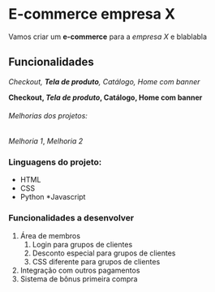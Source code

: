 # E-commerce empresa X

Vamos criar um **e-commerce** para a *empresa X* e blablabla

## Funcionalidades

_Checkout, **Tela de produto**, Catálogo, Home com banner_

**Checkout, _Tela de produto_, Catálogo, Home com banner**


###### Melhorias dos projetos:

_Melhoria 1_, _Melhoria 2_

### Linguagens do projeto:

* HTML
* CSS
* Python
*Javascript

### Funcionalidades a desenvolver

1. Área de membros
    1. Login para grupos de clientes
    2. Desconto especial para grupos de clientes
    3. CSS diferente para grupos de clientes
2. Integração com outros pagamentos
3. Sistema de bônus primeira compra
